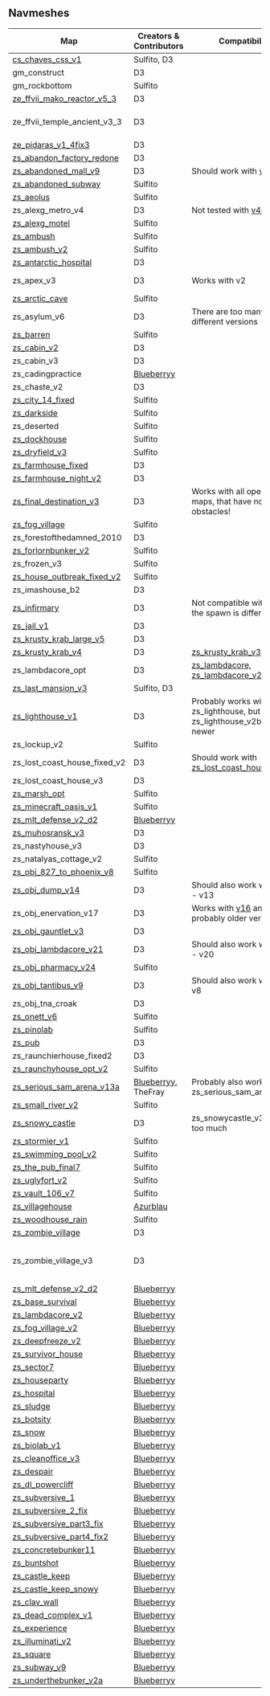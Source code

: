 ## Navmeshes

| Map | Creators & Contributors | Compatibility | Comment
| --- | ----------------------- | ------------- | -------
| [cs_chaves_css_v1](https://gamebanana.com/maps/download/55591) | Sulfito, D3
| gm_construct | D3
| gm_rockbottom | Sulfito
| [ze_ffvii_mako_reactor_v5_3](https://gamebanana.com/maps/143887) | D3
| ze_ffvii_temple_ancient_v3_3 | D3 | | Map is not winnable in normal ZS
| [ze_pidaras_v1_4fix3](https://steamcommunity.com/sharedfiles/filedetails/?id=1083196334) | D3
| [zs_abandon_factory_redone](https://steamcommunity.com/sharedfiles/filedetails/?id=368952915) | D3
| [zs_abandoned_mall_v9](https://steamcommunity.com/sharedfiles/filedetails/?id=1084464522) | D3 | Should work with [v10](https://steamcommunity.com/sharedfiles/filedetails/?id=620319122)
| [zs_abandoned_subway](https://steamcommunity.com/sharedfiles/filedetails/?id=313489911) | Sulfito
| [zs_aeolus](https://steamcommunity.com/sharedfiles/filedetails/?id=664403790) | Sulfito
| zs_alexg_metro_v4 | D3 | Not tested with [v4b](https://steamcommunity.com/sharedfiles/filedetails/?id=1123241382)
| [zs_alexg_motel](https://steamcommunity.com/sharedfiles/filedetails/?id=603145540) | Sulfito
| [zs_ambush](https://steamcommunity.com/sharedfiles/filedetails/?id=183439047) | Sulfito
| [zs_ambush_v2](https://steamcommunity.com/sharedfiles/filedetails/?id=181039035) | Sulfito
| [zs_antarctic_hospital](https://steamcommunity.com/workshop/filedetails/?id=332228832) | D3
| zs_apex_v3 | D3 | Works with v2 | Map not released yet
| [zs_arctic_cave](https://steamcommunity.com/sharedfiles/filedetails/?id=431856764) | Sulfito
| zs_asylum_v6 | D3 | There are too many different versions
| [zs_barren](https://steamcommunity.com/sharedfiles/filedetails/?id=181159944) | Sulfito
| [zs_cabin_v2](https://steamcommunity.com/sharedfiles/filedetails/?id=266230437) | D3
| zs_cabin_v3 | D3
| zs_cadingpractice | [Blueberryy](https://github.com/Blueberryy)
| zs_chaste_v2 | D3 | | Not tested yet
| [zs_city_14_fixed](https://steamcommunity.com/sharedfiles/filedetails/?id=270224423) | Sulfito
| [zs_darkside](https://steamcommunity.com/sharedfiles/filedetails/?id=325848556) | Sulfito
| zs_deserted | Sulfito
| [zs_dockhouse](https://steamcommunity.com/sharedfiles/filedetails/?id=302261460) | Sulfito
| [zs_dryfield_v3](https://steamcommunity.com/sharedfiles/filedetails/?id=199261089) | Sulfito
| [zs_farmhouse_fixed](https://steamcommunity.com/sharedfiles/filedetails/?id=183438832) | D3
| [zs_farmhouse_night_v2](https://steamcommunity.com/sharedfiles/filedetails/?id=1510172478) | D3
| [zs_final_destination_v3](https://garrysmods.org/download/11146/zs-final-destination-v3zip) | D3 | Works with all open space maps, that have no obstacles! | Most complex navmesh ever done!
| [zs_fog_village](https://steamcommunity.com/sharedfiles/filedetails/?id=267812008) | Sulfito
| zs_forestofthedamned_2010 | D3
| [zs_forlornbunker_v2](https://steamcommunity.com/sharedfiles/filedetails/?id=908006837) | Sulfito
| zs_frozen_v3 | Sulfito
| [zs_house_outbreak_fixed_v2](https://steamcommunity.com/sharedfiles/filedetails/?id=183438748) | Sulfito
| zs_imashouse_b2 | D3
| [zs_infirmary](https://steamcommunity.com/sharedfiles/filedetails/?id=180922335) | D3 | Not compatible with v2, as the spawn is different |
| [zs_jail_v1](https://steamcommunity.com/sharedfiles/filedetails/?id=240000774) | D3
| [zs_krusty_krab_large_v5](https://steamcommunity.com/sharedfiles/filedetails/?id=645191518) | D3
| [zs_krusty_krab_v4](https://garrysmods.org/download/7190/zs-krusty-krab-v4zip) | D3 | [zs_krusty_krab_v3](https://garrysmods.org/download/1935/zs-krusty-krab-v3zip)
| zs_lambdacore_opt | D3 | [zs_lambdacore, zs_lambdacore_v2](https://steamcommunity.com/sharedfiles/filedetails/?id=1327541254)
| [zs_last_mansion_v3](https://steamcommunity.com/sharedfiles/filedetails/?id=428782656) | Sulfito, D3
| [zs_lighthouse_v1](https://steamcommunity.com/sharedfiles/filedetails/?id=180853396) | D3 | Probably works with zs_lighthouse, but not with zs_lighthouse_v2b1 and newer
| zs_lockup_v2 | Sulfito
| zs_lost_coast_house_fixed_v2 | D3 | Should work with [zs_lost_coast_house_v2](https://garrysmods.org/download/9841/zs-lost-coast-house-v2) too
| zs_lost_coast_house_v3 | D3
| [zs_marsh_opt](https://steamcommunity.com/sharedfiles/filedetails/?id=129979142) | Sulfito
| [zs_minecraft_oasis_v1](https://steamcommunity.com/sharedfiles/filedetails/?id=530017496) | Sulfito
| [zs_mlt_defense_v2_d2](https://steamcommunity.com/sharedfiles/filedetails/?id=1191699510) | [Blueberryy](https://github.com/Blueberryy)
| [zs_muhosransk_v3](https://steamcommunity.com/sharedfiles/filedetails/?id=659670860) | D3
| zs_nastyhouse_v3 | D3
| zs_natalyas_cottage_v2 | Sulfito
| [zs_obj_827_to_phoenix_v8](https://steamcommunity.com/sharedfiles/filedetails/?id=586931772) | Sulfito
| [zs_obj_dump_v14](https://steamcommunity.com/sharedfiles/filedetails/?id=112595416) | D3 | Should also work with v10 - v13 |
| zs_obj_enervation_v17 | D3 | Works with [v16](https://steamcommunity.com/sharedfiles/filedetails/?id=812163491) and probably older versions
| [zs_obj_gauntlet_v3](https://steamcommunity.com/sharedfiles/filedetails/?id=129036224) | D3
| [zs_obj_lambdacore_v21](https://steamcommunity.com/sharedfiles/filedetails/?id=644445805) | D3 | Should also work with v17 - v20
| [zs_obj_pharmacy_v24](https://steamcommunity.com/sharedfiles/filedetails/?id=1094255438) | Sulfito
| [zs_obj_tantibus_v9](http://zsr.site.nfoservers.com/server/maps/zs_obj_tantibus_v9.bsp.bz2) | D3 | Should also work with v7, v8
| zs_obj_tna_croak | D3
| [zs_onett_v6](https://steamcommunity.com/sharedfiles/filedetails/?id=620613205) | Sulfito
| [zs_pinolab](https://steamcommunity.com/sharedfiles/filedetails/?id=783863075) | Sulfito
| [zs_pub](https://steamcommunity.com/sharedfiles/filedetails/?id=266568628&searchtext=) | D3
| zs_raunchierhouse_fixed2 | D3
| [zs_raunchyhouse_opt_v2](https://steamcommunity.com/sharedfiles/filedetails/?id=183229695) | Sulfito
| [zs_serious_sam_arena_v13a](https://steamcommunity.com/sharedfiles/filedetails/?id=1084439626) | [Blueberryy](https://github.com/Blueberryy), TheFray | Probably also works with zs_serious_sam_arena_v11a
| [zs_small_river_v2](https://steamcommunity.com/sharedfiles/filedetails/?id=775667032) | Sulfito
| [zs_snowy_castle](https://steamcommunity.com/sharedfiles/filedetails/?id=320213706) | D3 | zs_snowycastle_v3 differs too much
| [zs_stormier_v1](https://steamcommunity.com/sharedfiles/filedetails/?id=157194940) | Sulfito
| [zs_swimming_pool_v2](https://steamcommunity.com/sharedfiles/filedetails/?id=154887708) | Sulfito
| [zs_the_pub_final7](https://steamcommunity.com/sharedfiles/filedetails/?id=542535318) | Sulfito
| [zs_uglyfort_v2](https://steamcommunity.com/sharedfiles/filedetails/?id=540775145) | Sulfito
| [zs_vault_106_v7](https://steamcommunity.com/sharedfiles/filedetails/?id=1271717550) | Sulfito
| [zs_villagehouse](https://steamcommunity.com/sharedfiles/filedetails/?id=941065931) | [Azurblau](https://github.com/Azurblau)
| [zs_woodhouse_rain](https://steamcommunity.com/sharedfiles/filedetails/?id=269921567) | Sulfito
| [zs_zombie_village](https://garrysmods.org/download/45814/zs-zombie-villagezip) | D3
| zs_zombie_village_v3 | D3 | | Same as zs_zombie_village, but with a ladder near spawn
| [zs_mlt_defense_v2_d2](https://steamcommunity.com/sharedfiles/filedetails/?id=1191699510) | [Blueberryy](https://github.com/Blueberryy)
| [zs_base_survival](https://steamcommunity.com/sharedfiles/filedetails/?id=923496526) | [Blueberryy](https://github.com/Blueberryy)
| [zs_lambdacore_v2](https://steamcommunity.com/sharedfiles/filedetails/?id=1327541254) | [Blueberryy](https://github.com/Blueberryy)
| [zs_fog_village_v2](https://steamcommunity.com/sharedfiles/filedetails/?id=267812008) | [Blueberryy](https://github.com/Blueberryy)
| [zs_deepfreeze_v2](https://steamcommunity.com/sharedfiles/filedetails/?id=465881918) | [Blueberryy](https://github.com/Blueberryy)
| [zs_survivor_house](https://steamcommunity.com/sharedfiles/filedetails/?id=681410236) | [Blueberryy](https://github.com/Blueberryy)
| [zs_sector7](https://steamcommunity.com/sharedfiles/filedetails/?id=584824714) | [Blueberryy](https://github.com/Blueberryy)
| [zs_houseparty](https://steamcommunity.com/sharedfiles/filedetails/?id=315858994) | [Blueberryy](https://github.com/Blueberryy)
| [zs_hospital](https://steamcommunity.com/sharedfiles/filedetails/?id=260018426) | [Blueberryy](https://github.com/Blueberryy)
| [zs_sludge](https://steamcommunity.com/sharedfiles/filedetails/?id=323893414) | [Blueberryy](https://github.com/Blueberryy)
| [zs_botsity](https://steamcommunity.com/sharedfiles/filedetails/?id=759885233) | [Blueberryy](https://github.com/Blueberryy)
| [zs_snow](https://steamcommunity.com/sharedfiles/filedetails/?id=269920456) | [Blueberryy](https://github.com/Blueberryy)
| [zs_biolab_v1](https://steamcommunity.com/sharedfiles/filedetails/?id=486459911) | [Blueberryy](https://github.com/Blueberryy)
| [zs_cleanoffice_v3](https://steamcommunity.com/sharedfiles/filedetails/?id=118656242) | [Blueberryy](https://github.com/Blueberryy)
| [zs_despair](https://steamcommunity.com/sharedfiles/filedetails/?id=180575524) | [Blueberryy](https://github.com/Blueberryy)
| [zs_dl_powercliff](https://steamcommunity.com/sharedfiles/filedetails/?id=386397916) | [Blueberryy](https://github.com/Blueberryy)
| [zs_subversive_1](https://steamcommunity.com/sharedfiles/filedetails/?id=181260977) | [Blueberryy](https://github.com/Blueberryy)
| [zs_subversive_2_fix](https://steamcommunity.com/sharedfiles/filedetails/?id=181263962) | [Blueberryy](https://github.com/Blueberryy)
| [zs_subversive_part3_fix](https://steamcommunity.com/sharedfiles/filedetails/?id=181269286) | [Blueberryy](https://github.com/Blueberryy)
| [zs_subversive_part4_fix2](https://steamcommunity.com/sharedfiles/filedetails/?id=181277919) | [Blueberryy](https://github.com/Blueberryy)
| [zs_concretebunker11](https://steamcommunity.com/sharedfiles/filedetails/?id=1220974093) | [Blueberryy](https://github.com/Blueberryy)
| [zs_buntshot](https://steamcommunity.com/sharedfiles/filedetails/?id=1453018665) | [Blueberryy](https://github.com/Blueberryy)
| [zs_castle_keep](https://steamcommunity.com/sharedfiles/filedetails/?id=316514854) | [Blueberryy](https://github.com/Blueberryy)
| [zs_castle_keep_snowy](https://steamcommunity.com/sharedfiles/filedetails/?id=340180450) | [Blueberryy](https://github.com/Blueberryy)
| [zs_clav_wall](https://steamcommunity.com/sharedfiles/filedetails/?id=172052373) | [Blueberryy](https://github.com/Blueberryy)
| [zs_dead_complex_v1](https://steamcommunity.com/sharedfiles/filedetails/?id=177974702) | [Blueberryy](https://github.com/Blueberryy)
| [zs_experience](https://steamcommunity.com/sharedfiles/filedetails/?id=644750894) | [Blueberryy](https://github.com/Blueberryy)
| [zs_illuminati_v2](https://steamcommunity.com/sharedfiles/filedetails/?id=446416905) | [Blueberryy](https://github.com/Blueberryy)
| [zs_square](https://steamcommunity.com/sharedfiles/filedetails/?id=618778993) | [Blueberryy](https://github.com/Blueberryy)
| [zs_subway_v9](https://steamcommunity.com/sharedfiles/filedetails/?id=960750746) | [Blueberryy](https://github.com/Blueberryy)
| [zs_underthebunker_v2a](https://steamcommunity.com/sharedfiles/filedetails/?id=224809252) | [Blueberryy](https://github.com/Blueberryy)